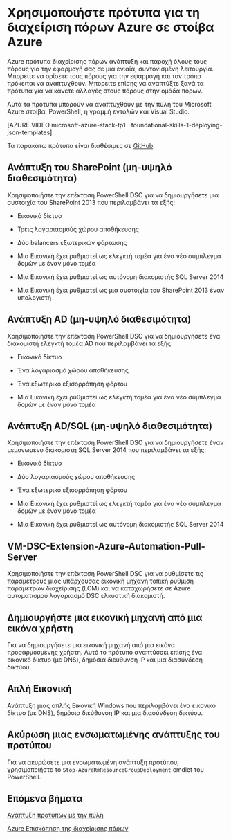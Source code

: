 <properties
    pageTitle="Χρησιμοποιήστε πρότυπα για τη διαχείριση πόρων Azure σε στοίβα Azure (προγραμματιστές μισθωτή) | Microsoft Azure"
    description="Μάθετε πώς να χρησιμοποιείτε πρότυπα διαχείρισης πόρων Azure σε στοίβα Azure ανάπτυξης και παροχή όλους τους πόρους για την εφαρμογή σας σε μια ενιαία, συντονισμένη λειτουργία."
    services="azure-stack"
    documentationCenter=""
    authors="heathl17"
    manager="byronr"
    editor=""/>

<tags
    ms.service="azure-stack"
    ms.workload="na"
    ms.tgt_pltfrm="na"
    ms.devlang="na"
    ms.topic="article"
    ms.date="10/25/2016"
    ms.author="helaw"/>

# <a name="use-azure-resource-manager-templates-in-azure-stack"></a>Χρησιμοποιήστε πρότυπα για τη διαχείριση πόρων Azure σε στοίβα Azure

Azure πρότυπα διαχείρισης πόρων ανάπτυξη και παροχή όλους τους πόρους για την εφαρμογή σας σε μια ενιαία, συντονισμένη λειτουργία. Μπορείτε να ορίσετε τους πόρους για την εφαρμογή και τον τρόπο πρόκειται να αναπτυχθούν.  Μπορείτε επίσης να αναπτύξτε ξανά τα πρότυπα για να κάνετε αλλαγές στους πόρους στην ομάδα πόρων.

Αυτά τα πρότυπα μπορούν να αναπτυχθούν με την πύλη του Microsoft Azure στοίβα, PowerShell, η γραμμή εντολών και Visual Studio.

[AZURE.VIDEO microsoft-azure-stack-tp1--foundational-skills-1-deploying-json-templates]

Τα παρακάτω πρότυπα είναι διαθέσιμες σε [GitHub](http://aka.ms/azurestackgithub):

## <a name="deploy-sharepoint-non-high-availability"></a>Ανάπτυξη του SharePoint (μη-υψηλό διαθεσιμότητα)

Χρησιμοποιήστε την επέκταση PowerShell DSC για να δημιουργήσετε μια συστοιχία του SharePoint 2013 που περιλαμβάνει τα εξής:

-   Εικονικό δίκτυο

-   Τρεις λογαριασμούς χώρου αποθήκευσης

-   Δύο balancers εξωτερικών φόρτωσης

-   Μια Εικονική έχει ρυθμιστεί ως ελεγκτή τομέα για ένα νέο σύμπλεγμα δομών με έναν μόνο τομέα

-   Μια Εικονική έχει ρυθμιστεί ως αυτόνομη διακομιστής SQL Server 2014

-   Μια Εικονική έχει ρυθμιστεί ως μια συστοιχία του SharePoint 2013 έναν υπολογιστή

## <a name="deploy-ad-non-high-availability"></a>Ανάπτυξη AD (μη-υψηλό διαθεσιμότητα)

Χρησιμοποιήστε την επέκταση PowerShell DSC για να δημιουργήσετε ένα διακομιστή ελεγκτή τομέα AD που περιλαμβάνει τα εξής:

-   Εικονικό δίκτυο

-   Ένα λογαριασμό χώρου αποθήκευσης

-   Ένα εξωτερικό εξισορρόπηση φόρτου

-   Μια Εικονική έχει ρυθμιστεί ως ελεγκτή τομέα για ένα νέο σύμπλεγμα δομών με έναν μόνο τομέα

## <a name="deploy-adsql-non-high-availability"></a>Ανάπτυξη AD/SQL (μη-υψηλό διαθεσιμότητα)

Χρησιμοποιήστε την επέκταση PowerShell DSC για να δημιουργήσετε έναν μεμονωμένο διακομιστή SQL Server 2014 που περιλαμβάνει τα εξής:

-   Εικονικό δίκτυο

-   Δύο λογαριασμούς χώρου αποθήκευσης

-   Ένα εξωτερικό εξισορρόπηση φόρτου

-   Μια Εικονική έχει ρυθμιστεί ως ελεγκτή τομέα για ένα νέο σύμπλεγμα δομών με έναν μόνο τομέα

-   Μια Εικονική έχει ρυθμιστεί ως αυτόνομη διακομιστής SQL Server 2014

## <a name="vm-dsc-extension-azure-automation-pull-server"></a>VM-DSC-Extension-Azure-Automation-Pull-Server

Χρησιμοποιήστε την επέκταση PowerShell DSC για να ρυθμίσετε τις παραμέτρους μιας υπάρχουσας εικονική μηχανή τοπική ρύθμιση παραμέτρων διαχείρισης (LCM) και να καταχωρήσετε σε Azure αυτοματισμού λογαριασμό DSC ελκυστική διακομιστή.

## <a name="create-a-virtual-machine-from-a-user-image"></a>Δημιουργήστε μια εικονική μηχανή από μια εικόνα χρήστη

Για να δημιουργήσετε μια εικονική μηχανή από μια εικόνα προσαρμοσμένης χρήστη. Αυτό το πρότυπο αναπτύσσει επίσης ένα εικονικό δίκτυο (με DNS), δημόσια διεύθυνση IP και μια διασύνδεση δικτύου.

## <a name="simple-vm"></a>Απλή Εικονική

Ανάπτυξη μιας απλής Εικονική Windows που περιλαμβάνει ένα εικονικό δίκτυο (με DNS), δημόσια διεύθυνση IP και μια διασύνδεση δικτύου.

## <a name="cancel-a-running-template-deployment"></a>Ακύρωση μιας ενσωματωμένης ανάπτυξης του προτύπου

Για να ακυρώσετε μια ενσωματωμένη ανάπτυξη προτύπου, χρησιμοποιήστε το `Stop-AzureRmResourceGroupDeployment` cmdlet του PowerShell.


## <a name="next-steps"></a>Επόμενα βήματα

[Ανάπτυξη προτύπων με την πύλη](azure-stack-deploy-template-portal.md)

[Azure Επισκόπηση της διαχείρισης πόρων](../azure-resource-manager/resource-group-overview.md)

